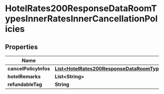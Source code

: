 

# HotelRates200ResponseDataRoomTypesInnerRatesInnerCancellationPolicies


## Properties

| Name | Type | Description | Notes |
|------------ | ------------- | ------------- | -------------|
|**cancelPolicyInfos** | [**List&lt;HotelRates200ResponseDataRoomTypesInnerRatesInnerCancellationPoliciesCancelPolicyInfosInner&gt;**](HotelRates200ResponseDataRoomTypesInnerRatesInnerCancellationPoliciesCancelPolicyInfosInner.md) |  |  [optional] |
|**hotelRemarks** | **List&lt;String&gt;** |  |  [optional] |
|**refundableTag** | **String** |  |  [optional] |



